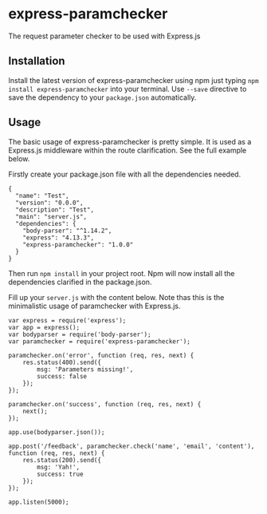 # express-paramchecker
The request parameter checker to be used with Express.js

## Installation
Install the latest version of express-paramchecker using npm just typing `npm install express-paramchecker` into your terminal. Use `--save` directive to save the dependency to your `package.json` automatically.

## Usage
The basic usage of express-paramchecker is pretty simple. It is used as a Express.js middleware within the route clarification. See the full example below.

Firstly create your package.json file with all the dependencies needed.

    {
      "name": "Test",
      "version": "0.0.0",
      "description": "Test",
      "main": "server.js",
      "dependencies": {
        "body-parser": "^1.14.2",
        "express": "4.13.3",
        "express-paramchecker": "1.0.0"
      }
    }
    
Then run `npm install` in your project root. Npm will now install all the dependencies clarified in the package.json.

Fill up your `server.js` with the content below. Note thas this is the minimalistic usage of paramchecker with Express.js.

    var express = require('express');
    var app = express();
    var bodyparser = require('body-parser');
    var paramchecker = require('express-paramchecker');
    
    paramchecker.on('error', function (req, res, next) {
        res.status(400).send({
            msg: 'Parameters missing!',
            success: false
        });    
    });
    
    paramchecker.on('success', function (req, res, next) {
        next();    
    });
    
    app.use(bodyparser.json());
    
    app.post('/feedback', paramchecker.check('name', 'email', 'content'), function (req, res, next) {
    	res.status(200).send({
    		msg: 'Yah!',
    		success: true
    	});
    });
    
    app.listen(5000);
